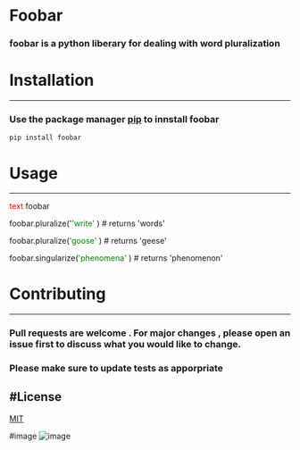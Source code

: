 # Foobar 
### foobar is a python liberary for dealing with word pluralization
# Installation
--- 
### Use the package manager [pip](https://pypi.org/project/pip/) to innstall foobar
`pip install foobar`

# Usage
---

<span style="color: red;">text</span>  foobar

foobar.pluralize('<span style="color: green;">'write'</span> ) # returns 'words'

foobar.pluralize(<span style="color: green;">'goose'</span> ) # returns 'geese'

foobar.singularize(<span style="color: green;">'phenomena'</span> ) # returns 'phenomenon'

# Contributing
---
### Pull requests are welcome . For major changes , please open an issue first to discuss what you would like to change.

### Please make sure to update tests as apporpriate

#License
---
[MIT](https://www.mit.edu/)

#image
![image](/home/rinad/Pictures/i.png )
